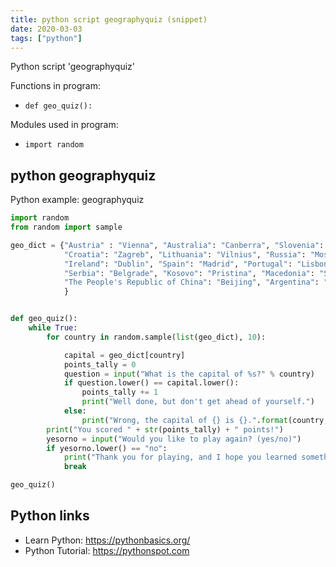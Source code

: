 ```yaml
---
title: python script geographyquiz (snippet)
date: 2020-03-03
tags: ["python"]
---
```

Python script 'geographyquiz'

Functions in program: 
* `def geo_quiz():`

Modules used in program: 
* `import random`

## python geographyquiz

Python example: geographyquiz

```python
import random
from random import sample

geo_dict = {"Austria" : "Vienna", "Australia": "Canberra", "Slovenia": "Ljubljana", "France": "Paris", "Germany": "Berlin",
            "Croatia": "Zagreb", "Lithuania": "Vilnius", "Russia": "Moscow", "Bosnia and Hercegovina": "Sarajevo", "The United Kingdom": "London",
            "Ireland": "Dublin", "Spain": "Madrid", "Portugal": "Lisbon", "Ukraine": "Kiev", "Belarus": "Minsk",
            "Serbia": "Belgrade", "Kosovo": "Pristina", "Macedonia": "Skopje", "Greece": "Athens", "USA": "Washington DC",
            "The People's Republic of China": "Beijing", "Argentina": "Buenos Aires", "Brazil": "Brasilia", "Japan": "Tokyo",
            }


def geo_quiz():
    while True:
        for country in random.sample(list(geo_dict), 10):

            capital = geo_dict[country]
            points_tally = 0
            question = input("What is the capital of %s?" % country)
            if question.lower() == capital.lower():
                points_tally += 1
                print("Well done, but don't get ahead of yourself.")
            else:
                print("Wrong, the capital of {} is {}.".format(country, capital))
        print("You scored " + str(points_tally) + " points!")
        yesorno = input("Would you like to play again? (yes/no)")
        if yesorno.lower() == "no":
            print("Thank you for playing, and I hope you learned something!")
            break

geo_quiz()

```

## Python links

- Learn Python: https://pythonbasics.org/
- Python Tutorial: https://pythonspot.com
